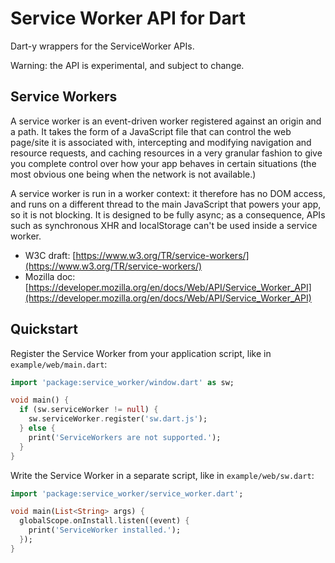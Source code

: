 # Service Worker API for Dart

Dart-y wrappers for the ServiceWorker APIs.

Warning: the API is experimental, and subject to change.

## Service Workers

A service worker is an event-driven worker registered against an origin and a path.
It takes the form of a JavaScript file that can control the web page/site it is
associated with, intercepting and modifying navigation and resource requests, and
caching resources in a very granular fashion to give you complete control over how
your app behaves in certain situations (the most obvious one being when the network
is not available.)

A service worker is run in a worker context: it therefore has no DOM access, and
runs on a different thread to the main JavaScript that powers your app, so it is
not blocking. It is designed to be fully async; as a consequence, APIs such as
synchronous XHR and localStorage can't be used inside a service worker.

- W3C draft: [https://www.w3.org/TR/service-workers/](https://www.w3.org/TR/service-workers/)
- Mozilla doc: [https://developer.mozilla.org/en/docs/Web/API/Service_Worker_API](https://developer.mozilla.org/en/docs/Web/API/Service_Worker_API)

## Quickstart

Register the Service Worker from your application script, like in `example/web/main.dart`:

````dart
import 'package:service_worker/window.dart' as sw;

void main() {
  if (sw.serviceWorker != null) {
    sw.serviceWorker.register('sw.dart.js');
  } else {
    print('ServiceWorkers are not supported.');
  }
}
````

Write the Service Worker in a separate script, like in `example/web/sw.dart`:

````dart
import 'package:service_worker/service_worker.dart';

void main(List<String> args) {
  globalScope.onInstall.listen((event) {
    print('ServiceWorker installed.');
  });
}
````

